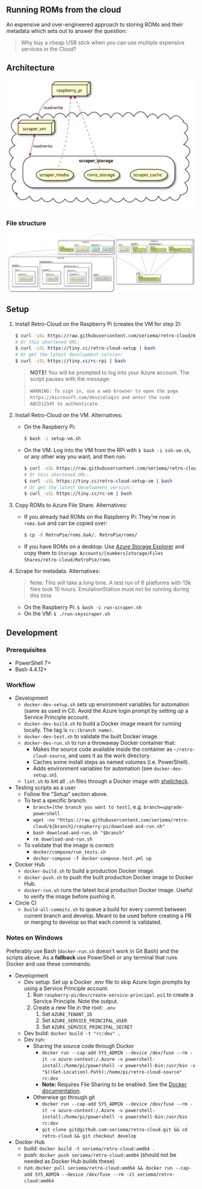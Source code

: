 Running ROMs from the cloud
---

An expensive and over-engineered approach to storing ROMs and their metadata which sets out to answer the question:
> Why buy a cheap USB stick when you can use multiple expensive services in the Cloud?

## Architecture

![architecture-diagram](diagrams/architecture.svg)

### File structure

![filestructure-diagram](diagrams/filestructure.svg)

## Setup

1. Install Retro-Cloud on the Raspberry Pi (creates the VM for step 2):

    ```bash
    $ curl -sSL https://raw.githubusercontent.com/seriema/retro-cloud/master/raspberry-pi/download-and-run.sh | bash
    # Or this shortened URL:
    $ curl -sSL https://tiny.cc/retro-cloud-setup | bash
    # Or get the latest development version:
    $ curl -sSL https://tiny.cc/rc-rpi | bash
    ```

    > **NOTE!** You will be prompted to log into your Azure account. The script pauses with the message:
    >
    > `WARNING: To sign in, use a web browser to open the page https://microsoft.com/devicelogin and enter the code ABCD12345 to authenticate.`

1. Install Retro-Cloud on the VM. Alternatives:
    * On the Raspberry Pi:

        ```bash
        $ bash -i setup-vm.sh
        ```

    * On the VM. Log into the VM from the RPi with `$ bash -i ssh-vm.sh`, or any other way you want, and then run:

        ```bash
        $ curl -sSL https://raw.githubusercontent.com/seriema/retro-cloud/master/virtual-machine/setup.sh | bash
        # Or this shortened URL:
        $ curl -sSL https://tiny.cc/retro-cloud-setup-vm | bash
        # Or get the latest development version:
        $ curl -sSL https://tiny.cc/rc-vm | bash
        ```

1. Copy ROMs to Azure File Share. Alternatives:
    * If you already had ROMs on the Raspberry Pi: They're now in `roms.bak` and can be copied over:

        ```bash
        $ cp -R RetroPie/roms.bak/. RetroPie/roms/
        ```

    * If you have ROMs on a desktop: Use [Azure Storage Explorer](https://azure.microsoft.com/en-us/features/storage-explorer/) and copy them to `Storage Accounts/[numbers]storage/Files Shares/retro-cloud/RetroPie/roms`
1. Scrape for metadata. Alternatives:
    > Note: This will take a _long_ time. A test run of 6 platforms with 13k files took 10 hours. EmulationStation must not be running during this time.
    * On the Raspberry Pi: `$ bash -i run-scraper.sh`
    * On the VM: `$ ./run-skyscraper.sh`

## Development

### Prerequisites

* PowerShell 7+
* Bash 4.4.12+

### Workflow

* Development
    * `docker-dev-setup.sh` sets up environment variables for automation (same as used in CI). Avoid the Azure login prompt by setting up a Service Principle account. 
    * `docker-dev-build.sh` to build a Docker image meant for running locally. The tag is `rc:(branch name)`.
    * `docker-dev-test.sh` to validate the built Docker image.
    * `docker-dev-run.sh` to run a throwaway Docker container that:
        * Makes the source code available inside the container as `~/retro-cloud-source`, and uses it as the work directory.
        * Caches some install steps as named volumes (i.e. PowerShell).
        * Adds environment variables for automation (see `docker-dev-setup.sh`).
    * `lint.sh` to lint all `.sh` files through a Docker image with [shellcheck](https://github.com/koalaman/shellcheck).
* Testing scripts as a user
    * Follow the "Setup" section above.
    * To test a specific branch:
        * `branch=[the branch you want to test]`, e.g. `branch=upgrade-powershell`
        * `wget -nv "https://raw.githubusercontent.com/seriema/retro-cloud/${branch}/raspberry-pi/download-and-run.sh"`
        * `bash download-and-run.sh "$branch"`
        * `rm download-and-run.sh`
    * To validate that the image is correct:
        * `docker/compose/run_tests.sh`
        * `docker-compose -f docker-compose.test.yml up`
* Docker Hub
    * `docker-build.sh` to build a production Docker image.
    * `docker-push.sh` to push the built production Docker image to Docker Hub.
    * `docker-run.sh` runs the latest local production Docker image. Useful to verify the image before pushing it.
* Circle CI
    * `build-all-commits.sh` to queue a build for every commit between current branch and develop. Meant to be used before creating a PR or merging to develop so that each commit is validated.

### Notes on Windows

Preferably use Bash (`docker-run.sh` doesn't work in Git Bash) and the scripts above. As a **fallback** use PowerShell or any terminal that runs Docker and use these commands:

* Development
    * Dev setup: Set up a Docker .env file to skip Azure login prompts by using a Service Principle account.
        1. Run `raspberry-pi/dev/create-service-principal.ps1` to create a Service Principle. Note the output.
        1. Create a new file in the root: `.env`
            1. Set `AZURE_TENANT_ID`
            1. Set `AZURE_SERVICE_PRINCIPAL_USER`
            1. Set `AZURE_SERVICE_PRINCIPAL_SECRET`
    * Dev build: `docker build -t "rc:dev" .`
    * Dev run:
        * Sharing the source code through Docker
            * `docker run --cap-add SYS_ADMIN --device /dev/fuse --rm -it -v azure-context:/.Azure -v powershell-install:/home/pi/powershell -v powershell-bin:/usr/bin -v "$((Get-Location).Path):/home/pi/retro-cloud-source" rc:dev`
            * **Note:** Requires File Sharing to be enabled. See the [Docker documentation](https://docs.docker.com/docker-for-windows/#file-sharing).
        * Otherwise go through git
            * `docker run --cap-add SYS_ADMIN --device /dev/fuse --rm -it -v azure-context:/.Azure -v powershell-install:/home/pi/powershell -v powershell-bin:/usr/bin rc:dev`
            * `git clone git@github.com:seriema/retro-cloud.git && cd retro-cloud && git checkout develop`
* Docker Hub
    * build: `docker build -t seriema/retro-cloud:amd64 .`
    * push: `docker push seriema/retro-cloud:amd64` (should not be needed as Docker Hub builds these)
    * run: `docker pull seriema/retro-cloud:amd64 && docker run --cap-add SYS_ADMIN --device /dev/fuse --rm -it seriema/retro-cloud:amd64`
